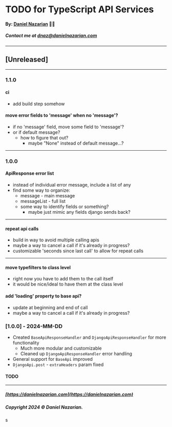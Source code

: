 # TODO for TypeScript API Services
#### By: [Daniel Nazarian](https://danielnazarian) 🐧👹
##### Contact me at <dnaz@danielnazarian.com>

-------------------------------------------------------
## [Unreleased]
-----
### 1.1.0


#### ci
- add build step somehow




#### move error fields to 'message' when no 'message'?
- if no 'message' field, move some field to 'message'?
- or if default message?
  - how to figure that out?
    - maybe "None" instead of default message...?

    
-----
### 1.0.0




#### ApiResponse error list
- instead of individual error message, include a list of any
- find some way to organize:
  - message - main message
  - messageList - full list
  - some way to identify fields or something?
    - maybe just mimic any fields django sends back?



---


#### repeat api calls
- build in way to avoid multiple calling apis
- maybe a way to cancel a call if it's already in progress?
- customizable 'seconds since last call' to allow for repeat calls


----


#### move typefilters to class level
- right now you have to add them to the call itself
- it would be nice/ideal to have them at the class level



#### add 'loading' property to base api?
- update at beginning and end of call
- maybe a way to cancel a call if it's already in progress?







### [1.0.0] - 2024-MM-DD
- Created `BaseApiResponseHandler` and `DjangoApiResponseHandler` for more functionality
  - Much more modular and customizable
  - Cleaned up `DjangoApiResponseHandler` error handling
- General support for `BaseApi` improved
- `DjangoApi.post` - `extraHeaders` param fixed
#### TODO

-------------------------------------------------------

##### [https://danielnazarian.com](https://danielnazarian.com)
##### Copyright 2024 © Daniel Nazarian.
s